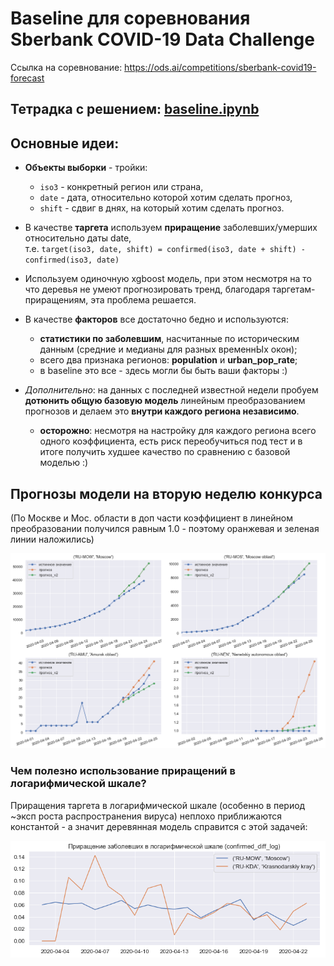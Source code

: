 # Baseline для соревнования Sberbank COVID-19 Data Challenge

Ссылка на соревнование: https://ods.ai/competitions/sberbank-covid19-forecast

## Тетрадка с решением: [baseline.ipynb](baseline.ipynb)

## Основные идеи:

- **Объекты выборки** - тройки:
  - `iso3` - конкретный регион или страна,
  - `date` - дата, относительно которой хотим сделать прогноз,
  - `shift` - сдвиг в днях, на который хотим сделать прогноз.
- В качестве **таргета** используем **приращение** заболевших/умерших относительно даты date,<br> т.е. `target(iso3, date, shift) = confirmed(iso3, date + shift) - confirmed(iso3, date)`
- Используем одиночную xgboost модель, при этом несмотря на то что деревья не умеют прогнозировать тренд, благодаря таргетам-приращениям, эта проблема решается.
- В качестве **факторов** все достаточно бедно и используются:
  - **статистики по заболевшим**, насчитанные по историческим данным (средние и медианы для разных временнЫх окон);
  - всего два признака регионов: **population** и **urban_pop_rate**;
  - в baseline это все - здесь могли бы быть ваши факторы :) 


- *Дополнительно*: на данных с последней известной недели пробуем **дотюнить общую базовую модель** линейным преобразованием прогнозов и делаем это **внутри каждого региона независимо**.<br>
  - **осторожно**: несмотря на настройку для каждого региона всего одного коэффициента, есть риск переобучиться под тест и в итоге получить худшее качество по сравнению с базовой моделью :)

## Прогнозы модели на вторую неделю конкурса

(По Москве и Мос. области в доп части коэффициент в линейном преобразовании получился равным 1.0 - поэтому оранжевая и зеленая линии наложились)

<p align="center"><img src="img/predictions_week2.png"></p>


### Чем полезно использование приращений в логарифмической шкале?

Приращения таргета в логарифмической шкале (особенно в период ~эксп роста распространения вируса) неплохо приближаются константой - а значит деревянная модель справится с этой задачей:
<p align="center"><img src="img/log_target.png"></p>



